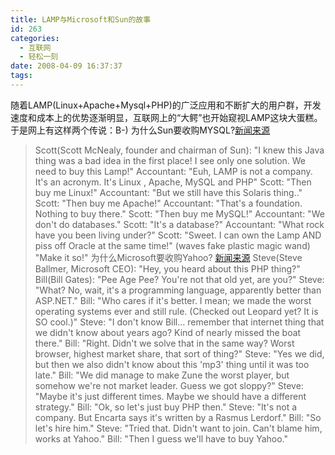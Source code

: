```yaml
---
title: LAMP与Microsoft和Sun的故事
id: 263
categories:
  - 互联网
  - 轻松一刻
date: 2008-04-09 16:37:37
tags:
---
```


随着LAMP(Linux+Apache+Mysql+PHP)的广泛应用和不断扩大的用户群，开发速度和成本上的优势逐渐明显，互联网上的“大鳄”也开始窥视LAMP这块大蛋糕。于是网上有这样两个传说：B-)
为什么Sun要收购MYSQL?[新闻来源](http://www.mysql.com/news-and-events/sun-to-acquire-mysql.html)
> Scott(Scott McNealy, founder and chairman of Sun): "I knew this Java thing was a bad idea in the first place! I see only one solution. We need to buy this Lamp!"
> Accountant: "Euh, LAMP is not a company. It's an acronym. It's Linux , Apache, MySQL and PHP"
> Scott: "Then buy me Linux!"
> Accountant: "But we still have this Solaris thing.."
> Scott: "Then buy me Apache!"
> Accountant: "That's a foundation. Nothing to buy there."
> Scott: "Then buy me MySQL!"
> Accountant: "We don't do databases."
> Scott: "It's a database?"
> Accountant: "What rock have you been living under?"
> Scott: "Sweet. I can own the Lamp AND piss off Oracle at the same time!" (waves fake plastic magic wand) "Make it so!"
为什么Microsoft要收购Yahoo? [新闻来源](http://www.microsoft.com/presspass/press/2008/feb08/02-01CorpNewsPR.mspx)
> Steve(Steve Ballmer, Microsoft CEO): "Hey, you heard about this PHP thing?"
> Bill(Bill Gates): "Pee Age Pee? You're not that old yet, are you?"
> Steve: "What? No, wait, it's a programming language, apparently better than ASP.NET."
> Bill: "Who cares if it's better. I mean; we made the worst operating systems ever and still rule. (Checked out Leopard yet? It is SO cool.)"
> Steve: "I don't know Bill... remember that internet thing that we didn't know about years ago? Kind of nearly missed the boat there."
> Bill: "Right. Didn't we solve that in the same way? Worst browser, highest market share, that sort of thing?"
> Steve: "Yes we did, but then we also didn't know about this 'mp3' thing until it was too late."
> Bill: "We did manage to make Zune the worst player, but somehow we're not market leader. Guess we got sloppy?"
> Steve: "Maybe it's just different times. Maybe we should have a different strategy."
> Bill: "Ok, so let's just buy PHP then."
> Steve: "It's not a company. But Encarta says it's written by a Rasmus Lerdorf."
> Bill: "So let's hire him."
> Steve: "Tried that. Didn't want to join. Can't blame him, works at Yahoo."
> Bill: "Then I guess we'll have to buy Yahoo."